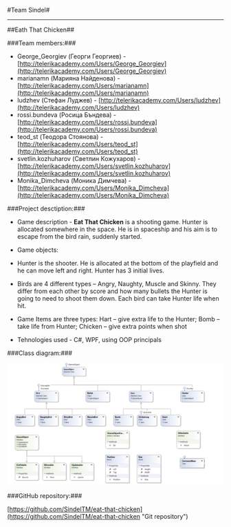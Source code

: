 #Team Sindel#

----------

##Eath That Chicken##


###Team members:###
*   George_Georgiev (Георги Георгиев) - [http://telerikacademy.com/Users/George_Georgiev](http://telerikacademy.com/Users/George_Georgiev)
*  marianamn (Марияна Найденова) - [http://telerikacademy.com/Users/marianamn](http://telerikacademy.com/Users/marianamn)
*   ludzhev (Стефан Луджев) - [http://telerikacademy.com/Users/ludzhev](http://telerikacademy.com/Users/ludzhev)
*   rossi.bundeva (Росица Бъндева) - [http://telerikacademy.com/Users/rossi.bundeva](http://telerikacademy.com/Users/rossi.bundeva)
*   teod_st (Теодора Стоянова) - [http://telerikacademy.com/Users/teod_st](http://telerikacademy.com/Users/teod_st)
*  svetlin.kozhuharov (Светлин Кожухаров) - [http://telerikacademy.com/Users/svetlin.kozhuharov](http://telerikacademy.com/Users/svetlin.kozhuharov)
*  Monika_Dimcheva (Моника Димчева) - [http://telerikacademy.com/Users/Monika_Dimcheva](http://telerikacademy.com/Users/Monika_Dimcheva)


###Project desctiption:###

- Game description - **Eat That Chicken** is a shooting game. Hunter is allocated somewhere in the space. He is in spaceship and his aim is to escape from the bird rain, suddenly started.

- Game objects:
 - Hunter is the shooter. He is allocated at the bottom of the playfield and he can move left and right. Hunter has 3 initial lives.
 
 - Birds are 4 different types – Angry, Naughty, Muscle and Skinny. They differ from each other by score and how many bullets the Hunter is going to need to shoot them down. Each bird can take Hunter life when hit.
 
 - Game Items are three types: Hart – give extra life to the Hunter; Bomb – take life from Hunter; Chicken – give extra points when shot 

- Tehnologies used - C#, WPF, using OOP principals


###Class diagram:###

![](/Images/ClassDiagram.png)


###GitHub repository:###

[https://github.com/SindelTM/eat-that-chicken](https://github.com/SindelTM/eat-that-chicken "Git repository")
